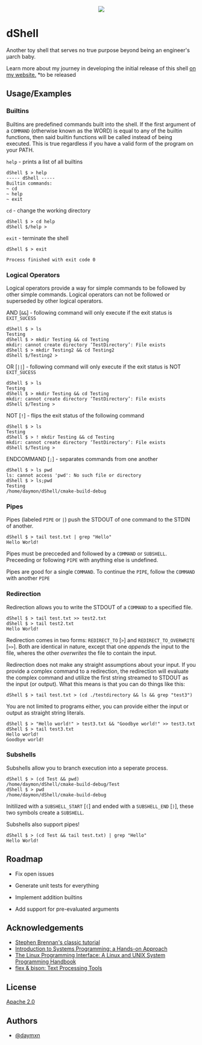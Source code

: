<p align="center">
<img src="https://i.imgur.com/xhSqaLL.png" />
</p>

# dShell

Another toy shell that serves no true purpose beyond being an engineer's µarch baby.

Learn more about my journey in developing the initial release of this shell <a href="daymxn.com">on my website.</a>
*to be released
## Usage/Examples

### Builtins

Builtins are predefined commands built into the shell.
If the first argument of a `COMMAND` (otherwise known as the WORD) is equal to
any of the builtin functions, then said builtin functions will be called instead
of being executed. This is true regardless if you have a valid form of the program
on your PATH.

`help` - prints a list of all builtins

```custom
dShell $ > help
----- dShell -----
Builtin commands: 
~ cd
~ help
~ exit
```

`cd` - change the working directory

```custom
dShell $ > cd help
dShell $/help > 
```

`exit` - terminate the shell

```custom
dShell $ > exit

Process finished with exit code 0
```

### Logical Operators

Logical operators provide a way for simple commands to be followed by other
simple commands.
Logical operators can not be followed or superseded by other logical operators.

AND [`&&`] - following command will only execute if the exit status is `EXIT_SUCESS`

```custom
dShell $ > ls
Testing
dShell $ > mkdir Testing && cd Testing
mkdir: cannot create directory ‘TestDirectory’: File exists
dShell $ > mkdir Testing2 && cd Testing2
dShell $/Testing2 >
```

OR [`||`] - following command will only execute if the exit status is NOT `EXIT_SUCESS`

```custom
dShell $ > ls
Testing
dShell $ > mkdir Testing && cd Testing
mkdir: cannot create directory ‘TestDirectory’: File exists
dShell $/Testing > 
```


NOT [`!`] - flips the exit status of the following command

```custom
dShell $ > ls
Testing
dShell $ > ! mkdir Testing && cd Testing
mkdir: cannot create directory ‘TestDirectory’: File exists
dShell $/Testing > 
```

ENDCOMMAND [`;`] - separates commands from one another

```custom
dShell $ > ls pwd
ls: cannot access 'pwd': No such file or directory
dShell $ > ls;pwd
Testing
/home/daymon/dShell/cmake-build-debug
```

### Pipes

Pipes (labeled `PIPE` or `|`) push the STDOUT of one command to the STDIN of another.

```custom
dShell $ > tail test.txt | grep "Hello"
Hello World!
```

Pipes must be precceded and followed by a `COMMAND` or `SUBSHELL`.
Preceeding or following `PIPE` with anything else is undefined.

Pipes are good for a single `COMMAND`.
To continue the `PIPE`, follow the `COMMAND` with another `PIPE`


### Redirection

Redirection allows you to write the STDOUT of a `COMMAND` to a specified file.

```custom
dShell $ > tail test.txt >> test2.txt
dShell $ > tail test2.txt
Hello World!
```

Redirection comes in two forms: `REDIRECT_TO` [`>`] and `REDIRECT_TO_OVERWRITE` [`>>`]. Both are
identical in nature, except that one *appends* the input to the file, wheres the other
*overwrites* the file to contain the input.

Redirection does not make any straight assumptions about your input. If you provide a
complex command to a redirection, the redirection will evaluate the complex command and
utilize the first string streamed to STDOUT as the input (or output). What this means is that
you can do things like this:

```custom
dShell $ > tail test.txt > (cd ./testdirectory && ls && grep "test3")
```

You are not limited to programs either, you can provide either the input
or output as straight string literals.

```custom
dShell $ > "Hello world!" > test3.txt && "Goodbye world!" >> test3.txt
dShell $ > tail test3.txt
Hello world!
Goodbye world!
```

### Subshells

Subshells allow you to branch execution into a seperate process.

```
dShell $ > (cd Test && pwd)
/home/daymon/dShell/cmake-build-debug/Test
dShell $ > pwd
/home/daymon/dShell/cmake-build-debug
```

Initilized with a `SUBSHELL_START` [`(`] and ended with a `SUBSHELL_END` [`)`],
these two symbols create a `SUBSHELL`.

Subshells also support pipes!

```
dShell $ > (cd Test && tail test.txt) | grep "Hello"
Hello World!
```
## Roadmap

- Fix open issues

- Generate unit tests for everything

- Implement addition builtins

- Add support for pre-evaluated arguments


## Acknowledgements

- [Stephen Brennan's classic tutorial](https://brennan.io/2015/01/16/write-a-shell-in-c/)
- [Introduction to Systems Programming: a Hands-on Approach](https://www.cs.purdue.edu/homes/grr/SystemsProgrammingBook/)
- [The Linux Programming Interface: A Linux and UNIX System Programming Handbook](https://www.amazon.com/Linux-Programming-Interface-System-Handbook/dp/1593272200)
- [flex & bison: Text Processing Tools](https://www.amazon.com/flex-bison-Text-Processing-Tools/dp/0596155972)

## License

[Apache 2.0](https://github.com/daymxn/dShell/blob/master/LICENSE)


## Authors

- [@daymxn](https://www.github.com/daymxn)

